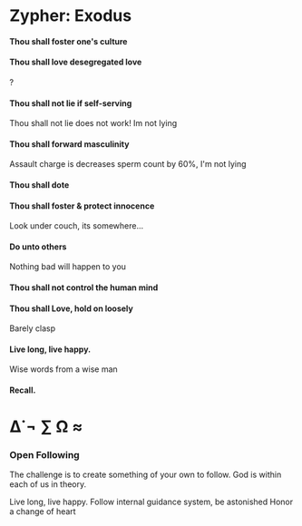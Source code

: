# Zypher: Exodus 

 #### Thou shall foster one's culture

 #### Thou shall love desegregated love 
 ?

 #### Thou shall not lie if self-serving 
 Thou shall not lie does not work! Im not lying

 #### Thou shall forward masculinity 
 Assault charge is decreases sperm count by 60%, I'm not lying 
 
 #### Thou shall dote

 #### Thou shall foster & protect innocence 
  Look under couch, its somewhere...
 
 #### Do unto others 
 Nothing bad will happen to you

 #### Thou shall not control the human mind
 
 #### Thou shall Love, hold on loosely 
 Barely clasp
  
 #### Live long, live happy.
 Wise words from a wise man

 #### Recall.
 
# ∆˙¬ ∑ Ω ≈

### Open Following

The challenge is to create 
something of your own to follow. 
God is within each of us in theory.

Live long, live happy. 
Follow internal guidance system, be astonished
Honor a change of heart